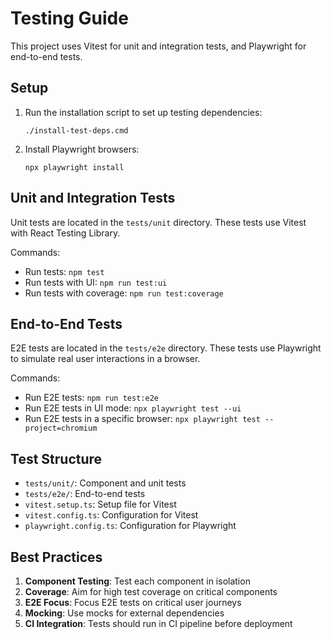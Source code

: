 # Testing Guide

This project uses Vitest for unit and integration tests, and Playwright for end-to-end tests.

## Setup

1. Run the installation script to set up testing dependencies:
   ```
   ./install-test-deps.cmd
   ```

2. Install Playwright browsers:
   ```
   npx playwright install
   ```

## Unit and Integration Tests

Unit tests are located in the `tests/unit` directory. These tests use Vitest with React Testing Library.

Commands:
- Run tests: `npm test`
- Run tests with UI: `npm run test:ui`
- Run tests with coverage: `npm run test:coverage`

## End-to-End Tests

E2E tests are located in the `tests/e2e` directory. These tests use Playwright to simulate real user interactions in a browser.

Commands:
- Run E2E tests: `npm run test:e2e`
- Run E2E tests in UI mode: `npx playwright test --ui`
- Run E2E tests in a specific browser: `npx playwright test --project=chromium`

## Test Structure

- `tests/unit/`: Component and unit tests
- `tests/e2e/`: End-to-end tests
- `vitest.setup.ts`: Setup file for Vitest
- `vitest.config.ts`: Configuration for Vitest
- `playwright.config.ts`: Configuration for Playwright

## Best Practices

1. **Component Testing**: Test each component in isolation
2. **Coverage**: Aim for high test coverage on critical components
3. **E2E Focus**: Focus E2E tests on critical user journeys
4. **Mocking**: Use mocks for external dependencies
5. **CI Integration**: Tests should run in CI pipeline before deployment